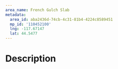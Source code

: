 ```yaml
---
area_name: French Gulch Slab
metadata:
  area_id: aba2436d-74cb-4c31-81b4-4224c8589451
  mp_id: '110452100'
  lng: -117.67147
  lat: 44.5477
---
```

# Description
